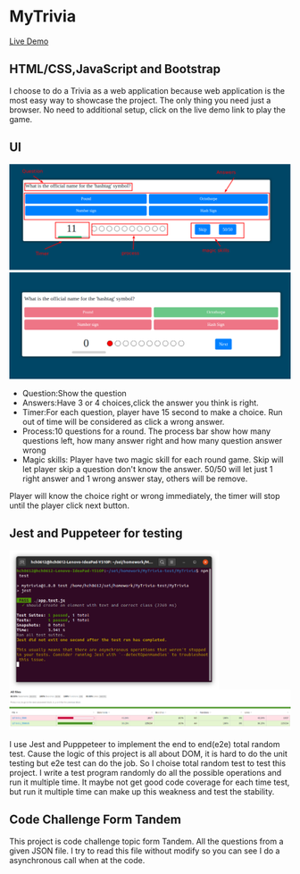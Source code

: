 # MyTrivia
[Live Demo](https://huangca.github.io/MyTrivia/)

## HTML/CSS,JavaScript and  Bootstrap
I choose to do a Trivia as a web application because web application is the most easy way to showcase the project. The only thing you need just a browser. No need to additional setup, click on the live demo link to play the game. 


## UI
![UI1](/img/trivia_01.png)
![UI2](/img/trivia_02.png)
* Question:Show the question
* Answers:Have 3 or 4 choices,click the answer you think is right.
* Timer:For each question, player have 15 second to make a choice. Run out of time will be considered as click a wrong answer.
* Process:10 questions for a round. The process bar show how many questions left, how many answer right and how many question answer wrong
* Magic skills: Player have two magic skill for each round game. Skip will let player skip a question don't know the answer. 50/50 will let just 1 right answer and 1 wrong answer stay, others will be remove.

Player will know the choice right or wrong immediately, the timer will stop until the player click next button.

## Jest and Puppeteer for testing
<a href="url"><img src="./img/pass-test.png" align="left" height="250" width="375" ></a>
![Test2](/img/test2.png)

I use Jest and Pupppeteer to implement the end to end(e2e) total random test. Cause the logic of this project is all about DOM, it is hard to do the unit testing but e2e test can do the job. So I choise total random test to test this project. I write a test program randomly do all the possible operations and run it multiple time. It maybe not get good code coverage for each time test, but run it multiple time can make up this weakness and test the stability. 

## Code Challenge Form Tandem
This project is code challenge topic form Tandem. All the questions from a given JSON file. I try to read this file without modify so you can see I do a asynchronous call when at the code.
